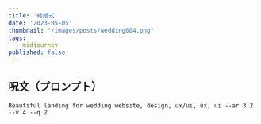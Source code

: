 ```yaml
---
title: '結婚式'
date: '2023-05-05'
thumbnail: "/images/posts/wedding004.png"
tags:
  - midjourney
published: false
---
```


## 呪文（プロンプト）
```
Beautiful landing for wedding website, design, ux/ui, ux, ui --ar 3:2 --v 4 --q 2
```